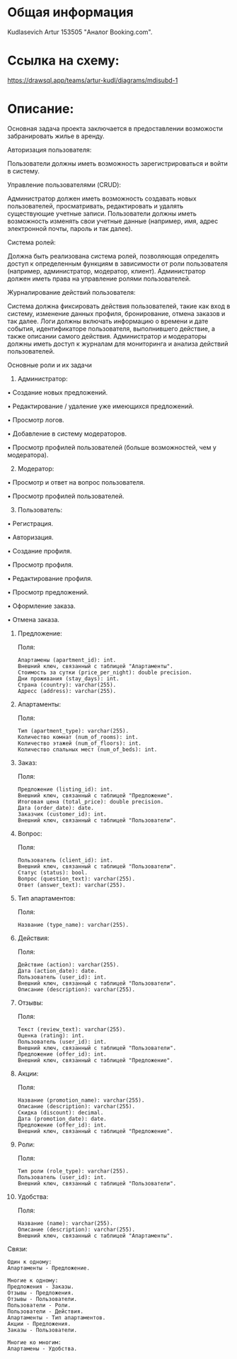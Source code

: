 # Общая информация
Kudlasevich Artur 153505 "Аналог Booking.com".

# Ссылка на схему:
https://drawsql.app/teams/artur-kudl/diagrams/mdisubd-1

# Описание:
Основная задача проекта заключается в предоставлении возможости забранировать жилье в аренду.

Авторизация пользователя:

Пользователи должны иметь возможность зарегистрироваться и войти в систему.

Управление пользователями (CRUD):

Администратор должен иметь возможность создавать новых пользователей, просматривать, редактировать и удалять существующие учетные записи. Пользователи должны иметь возможность изменять свои учетные данные (например, имя, адрес электронной почты, пароль и так далее).

Система ролей:

Должна быть реализована система ролей, позволяющая определять доступ к определенным функциям в зависимости от роли пользователя (например, администратор, модератор, клиент). Администратор должен иметь права на управление ролями пользователей.

Журналирование действий пользователя:

Система должна фиксировать действия пользователей, такие как вход в систему, изменение данных профиля, бронирование, отмена заказов и так далее. Логи должны включать информацию о времени и дате события, идентификаторе пользователя, выполнившего действие, а также описании самого действия. Администратор и модераторы должны иметь доступ к журналам для мониторинга и анализа действий пользователей.

Основные роли и их задачи

1. Администратор:

•	Создание новых предложений.
 
•	Редактирование / удаление уже имеющихся предложений. 
 
•	Просмотр логов.
 
•	Добавление в систему модераторов.
 
•	Просмотр профилей пользователей (больше возможностей, чем у модератора).

2. Модератор:

•	Просмотр и ответ на вопрос пользователя.
 
•	Просмотр профилей пользователей.

3. Пользователь:

•	Регистрация.

•	Авторизация.
 
•	Создание профиля.
  
•	Просмотр профиля.
 
•	Редактирование профиля.
 
•	Просмотр предложений.
 
•	Оформление заказа.
 
•	Отмена заказа.

1. Предложение:

   Поля:

   ```
   Апартамены (apartment_id): int.       
   Внешний ключ, связанный с таблицей "Апартаменты".      
   Стоимость за сутки (price_per_night): double precision.      
   Дни проживания (stay_days): int.       
   Страна (country): varchar(255).     
   Адресс (address): varchar(255).
   ```
   
2. Апартаменты:

   Поля:

   ```
   Тип (apartment_type): varchar(255).
   Количество комнат (num_of_rooms): int.
   Количество этажей (num_of_floors): int.
   Количество спальных мест (num_of_beds): int.
   ```
   
3. Заказ:

   Поля:

   ```
   Предложение (listing_id): int.
   Внешний ключ, связанный с таблицей "Предложение".
   Итоговая цена (total_price): double precision.
   Дата (order_date): date.
   Заказчик (customer_id): int.
   Внешний ключ, связанный с таблицей "Пользователи".
   ```
   
4. Вопрос:

   Поля:

   ```
   Пользователь (client_id): int.
   Внешний ключ, связанный с таблицей "Пользователи".
   Статус (status): bool.
   Вопрос (question_text): varchar(255).
   Ответ (answer_text): varchar(255).
   ```
   
5. Тип апартаментов:

   Поля:

   ```
   Название (type_name): varchar(255).
   ```
   
6. Действия: 

   Поля:

   ```
   Действие (action): varchar(255).
   Дата (action_date): date.
   Пользователь (user_id): int.
   Внешний ключ, связанный с таблицей "Пользователи".
   Описание (description): varchar(255).
   ```
   
7. Отзывы:

    Поля:

   ```
   Текст (review_text): varchar(255).
   Оценка (rating): int.
   Пользователь (user_id): int.
   Внешний ключ, связанный с таблицей "Пользователи".
   Предложение (offer_id): int.
   Внешний ключ, связанный с таблицей "Предложение".
   ```
   
8. Акции:

   Поля:

   ```
   Название (promotion_name): varchar(255).
   Описание (description): varchar(255).
   Скидка (discount): decimal.
   Дата (promotion_date): date.
   Предложение (offer_id): int.
   Внешний ключ, связанный с таблицей "Предложение".
   ```
   
9. Роли:

   Поля:

   ```
   Тип роли (role_type): varchar(255).
   Пользователь (user_id): int.
   Внешний ключ, связанный с таблицей "Пользователи".
   ```
   
10. Удобства:

    Поля:

    ```
    Название (name): varchar(255).
    Описание (description): varchar(255).
    Внешний ключ, связанный с таблицей "Апартаменты".
    ```

Связи:

```
Один к одному:
Апартаменты - Предложение.
```

```
Многие к одному:
Предложения - Заказы.
Отзывы - Предложения.
Отзывы - Пользователи.
Пользователи - Роли.
Пользователи - Действия.
Апартаменты - Тип апартаментов.
Акции - Предложения.
Заказы - Пользователи.
```

```
Многие ко многим:
Апартамены - Удобства.
```
